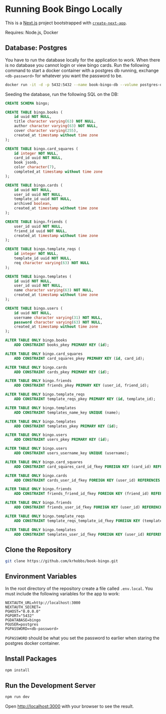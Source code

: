 # Running Book Bingo Locally

This is a [Next.js](https://nextjs.org/) project bootstrapped with [`create-next-app`](https://github.com/vercel/next.js/tree/canary/packages/create-next-app).

Requires: Node.js, Docker

## Database: Postgres

You have to run the database locally for the application to work. When there is no database you cannot login or view bingo cards. Run the following command to start a docker container with a postgres db running, exchange `<db-password>` for whatever you want the password to be.

```bash
docker run -it -d -p 5432:5432 --name book-bingo-db --volume postgres-data:/var/lib/postgresql/data -e POSTGRES_PASSWORD=<db-password> postgres:latest
```

Seeding the database, run the following SQL on the DB:

```sql
CREATE SCHEMA bingo;

CREATE TABLE bingo.books (
    id uuid NOT NULL,
    title character varying(63) NOT NULL,
    author character varying(63) NOT NULL,
    cover character varying(255),
    created_at timestamp without time zone
);

CREATE TABLE bingo.card_squares (
    id integer NOT NULL,
    card_id uuid NOT NULL,
    book jsonb,
    color character(7),
    completed_at timestamp without time zone
);

CREATE TABLE bingo.cards (
    id uuid NOT NULL,
    user_id uuid NOT NULL,
    template_id uuid NOT NULL,
    archived boolean,
    created_at timestamp without time zone
);

CREATE TABLE bingo.friends (
    user_id uuid NOT NULL,
    friend_id uuid NOT NULL,
    created_at timestamp without time zone
);

CREATE TABLE bingo.template_reqs (
    id integer NOT NULL,
    template_id uuid NOT NULL,
    req character varying(63) NOT NULL
);

CREATE TABLE bingo.templates (
    id uuid NOT NULL,
    user_id uuid NOT NULL,
    name character varying(63) NOT NULL,
    created_at timestamp without time zone
);

CREATE TABLE bingo.users (
    id uuid NOT NULL,
    username character varying(31) NOT NULL,
    password character varying(63) NOT NULL,
    created_at timestamp without time zone
);

ALTER TABLE ONLY bingo.books
    ADD CONSTRAINT books_pkey PRIMARY KEY (id);

ALTER TABLE ONLY bingo.card_squares
    ADD CONSTRAINT card_squares_pkey PRIMARY KEY (id, card_id);

ALTER TABLE ONLY bingo.cards
    ADD CONSTRAINT cards_pkey PRIMARY KEY (id);

ALTER TABLE ONLY bingo.friends
    ADD CONSTRAINT friends_pkey PRIMARY KEY (user_id, friend_id);

ALTER TABLE ONLY bingo.template_reqs
    ADD CONSTRAINT template_reqs_pkey PRIMARY KEY (id, template_id);

ALTER TABLE ONLY bingo.templates
    ADD CONSTRAINT templates_name_key UNIQUE (name);

ALTER TABLE ONLY bingo.templates
    ADD CONSTRAINT templates_pkey PRIMARY KEY (id);

ALTER TABLE ONLY bingo.users
    ADD CONSTRAINT users_pkey PRIMARY KEY (id);

ALTER TABLE ONLY bingo.users
    ADD CONSTRAINT users_username_key UNIQUE (username);

ALTER TABLE ONLY bingo.card_squares
    ADD CONSTRAINT card_squares_card_id_fkey FOREIGN KEY (card_id) REFERENCES bingo.cards(id);

ALTER TABLE ONLY bingo.cards
    ADD CONSTRAINT cards_user_id_fkey FOREIGN KEY (user_id) REFERENCES bingo.users(id);

ALTER TABLE ONLY bingo.friends
    ADD CONSTRAINT friends_friend_id_fkey FOREIGN KEY (friend_id) REFERENCES bingo.users(id);

ALTER TABLE ONLY bingo.friends
    ADD CONSTRAINT friends_user_id_fkey FOREIGN KEY (user_id) REFERENCES bingo.users(id);

ALTER TABLE ONLY bingo.template_reqs
    ADD CONSTRAINT template_reqs_template_id_fkey FOREIGN KEY (template_id) REFERENCES bingo.templates(id);

ALTER TABLE ONLY bingo.templates
    ADD CONSTRAINT templates_user_id_fkey FOREIGN KEY (user_id) REFERENCES bingo.users(id);
```

## Clone the Repository

```bash
git clone https://github.com/krhobbs/book-bingo.git
```

## Environment Variables

In the root directory of the repository create a file called `.env.local`. You must include the following variables for the app to work:

```
NEXTAUTH_URL=http://localhost:3000
NEXTAUTH_SECRET=
PGHOST="0.0.0.0"
PGPORT="5432"
PGDATABASE=bingo
PGUSER=postgres
PGPASSWORD=<db-password>
```

`PGPASSWORD` should be what you set the password to earlier when staring the postgres docker container.

## Install Packages

```bash
npm install
```

## Run the Development Server

```bash
npm run dev
```

Open [http://localhost:3000](http://localhost:3000) with your browser to see the result.